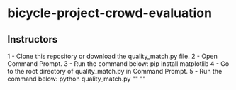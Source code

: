 # bicycle-project-crowd-evaluation

## Instructors

1 - Clone this repository or download the quality_match.py file. 
2 - Open Command Prompt.
3 - Run the command below:
        pip install matplotlib
4 - Go to the root directory of quality_match.py in Command Prompt.
5 - Run the command below:
        python quality_match.py "<full path of anonymized_project.json>" "<full path of references.json>"


        
